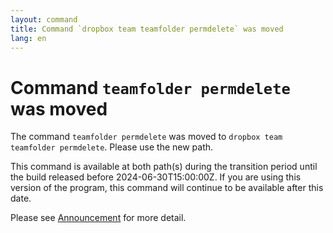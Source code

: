 ```yaml
---
layout: command
title: Command `dropbox team teamfolder permdelete` was moved
lang: en
---
```


# Command `teamfolder permdelete` was moved

The command `teamfolder permdelete` was moved to `dropbox team teamfolder permdelete`. Please use the new path.

This command is available at both path(s) during the transition period until the build released before 2024-06-30T15:00:00Z. If you are using this version of the program, this command will continue to be available after this date.

Please see [Announcement](https://github.com/watermint/toolbox/discussions/799) for more detail.


